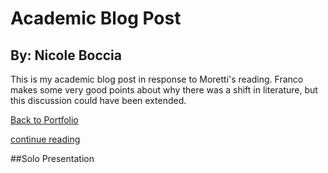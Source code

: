 <!doctype html>
<html>
<h1>Academic Blog Post</h1>
<h2>By: Nicole Boccia</h2>
 <p>
 This is my academic blog post in response to Moretti's reading. Franco makes some very good points about why there was a shift in literature, but this discussion could have been extended.
 </p>
 <a href="https://nicoleboccia.github.io/portfolio/">Back to Portfolio</a>
  <p>
  <a href="https://nicoleboccia.github.io/blogpost.github.io/">continue reading</a>
  </p>
  ##Solo Presentation 
</html>
